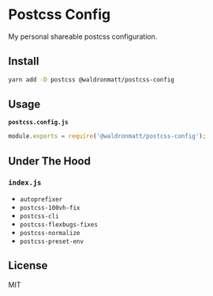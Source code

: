 # Postcss Config

My personal shareable postcss configuration.

## Install

```bash
yarn add -D postcss @waldronmatt/postcss-config
```

## Usage

**`postcss.config.js`**

```js
module.exports = require('@waldronmatt/postcss-config');
```

## Under The Hood

### `index.js`

- `autoprefixer`
- `postcss-100vh-fix`
- `postcss-cli`
- `postcss-flexbugs-fixes`
- `postcss-normalize`
- `postcss-preset-env`

## License

MIT
